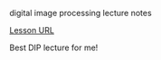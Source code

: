 digital image processing lecture notes

[Lesson URL](https://www.bilibili.com/video/BV137411H74f?p=1)

Best DIP lecture for me!

